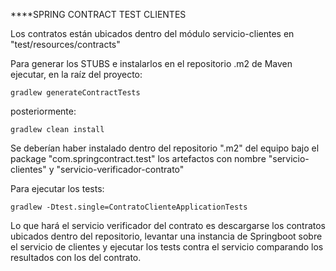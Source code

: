 ****SPRING CONTRACT TEST CLIENTES

Los contratos están ubicados dentro del módulo servicio-clientes en "test/resources/contracts"

Para generar los STUBS e instalarlos en el repositorio .m2 de Maven ejecutar, en la raíz del proyecto:

```
gradlew generateContractTests
```

posteriormente:

```
gradlew clean install
```

Se deberían haber instalado dentro del repositorio ".m2" del equipo bajo el package "com.springcontract.test" los artefactos  con nombre "servicio-clientes" y "servicio-verificador-contrato"

Para ejecutar los tests:

```
gradlew -Dtest.single=ContratoClienteApplicationTests
``` 

Lo que hará el servicio verificador del contrato es descargarse los contratos ubicados dentro del repositorio, levantar una instancia de Springboot sobre el servicio de clientes y ejecutar los tests contra el servicio comparando los resultados con los del contrato.